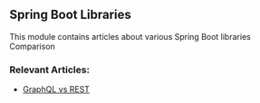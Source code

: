 ## Spring Boot Libraries

This module contains articles about various Spring Boot libraries Comparison

### Relevant Articles:

- [GraphQL vs REST](https://www.baeldung.com/graphql-vs-rest)
